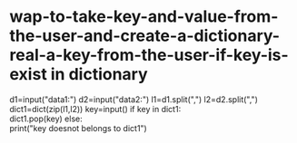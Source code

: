 # wap-to-take-key-and-value-from-the-user-and-create-a-dictionary-real-a-key-from-the-user-if-key-is-exist in dictionary
d1=input("data1:") 
d2=input("data2:")
l1=d1.split(",")
l2=d2.split(",")
dict1=dict(zip(l1,l2)) 
key=input() 
if key in dict1:     
    dict1.pop(key) 
else:     
     print("key doesnot belongs to dict1")
